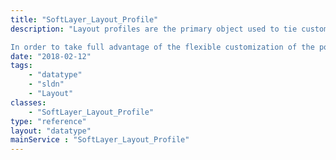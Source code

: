 ```yaml
---
title: "SoftLayer_Layout_Profile"
description: "Layout profiles are the primary object used to tie customized portal experiences to the [[SoftLayer_User_Customer|user account]]. 

In order to take full advantage of the flexible customization of the portal, each user must be given one or more layout profiles. Each layout profile is then assigned one of the [[SoftLayer_Layout_Container|layout containers]], thereby giving the user all [[SoftLayer_Layout_Item|items]] and associated [[SoftLayer_Layout_Profile_Preferences|default preferences]]. These default preferences can be modified via the [[SoftLayer_Layout_Profile::modifyPreference()]] method, giving the user their own customized configuration. "
date: "2018-02-12"
tags:
    - "datatype"
    - "sldn"
    - "Layout"
classes:
    - "SoftLayer_Layout_Profile"
type: "reference"
layout: "datatype"
mainService : "SoftLayer_Layout_Profile"
---
```

